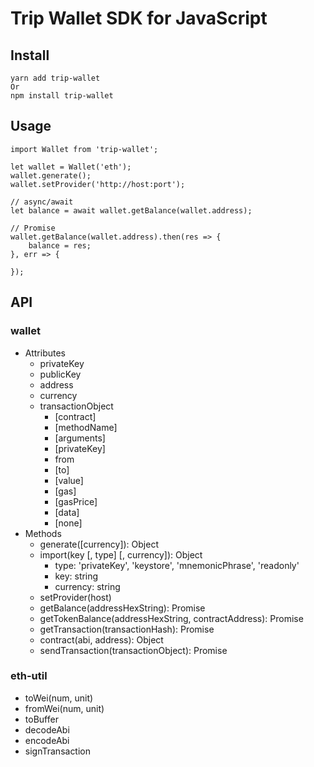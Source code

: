 # Trip Wallet SDK for JavaScript

## Install

```
yarn add trip-wallet
Or
npm install trip-wallet
```

## Usage

```
import Wallet from 'trip-wallet';

let wallet = Wallet('eth');
wallet.generate();
wallet.setProvider('http://host:port');

// async/await
let balance = await wallet.getBalance(wallet.address);

// Promise
wallet.getBalance(wallet.address).then(res => {
    balance = res;
}, err => {

});

```

## API

### wallet
* Attributes
    * privateKey
    * publicKey
    * address
    * currency
    * transactionObject
        * [contract]
        * [methodName]
        * [arguments]
        * [privateKey]
        * from
        * [to]
        * [value]
        * [gas]
        * [gasPrice]
        * [data]
        * [none]
* Methods
    * generate([currency]): Object
    * import(key [, type] [, currency]): Object
        * type: 'privateKey', 'keystore', 'mnemonicPhrase', 'readonly'
        * key: string
        * currency: string
    * setProvider(host)
    * getBalance(addressHexString): Promise
    * getTokenBalance(addressHexString, contractAddress): Promise
    * getTransaction(transactionHash): Promise
    * contract(abi, address): Object
    * sendTransaction(transactionObject): Promise

### eth-util
* toWei(num, unit)
* fromWei(num, unit)
* toBuffer
* decodeAbi
* encodeAbi
* signTransaction